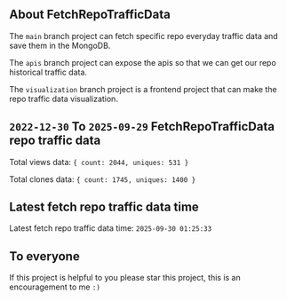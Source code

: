 ## About FetchRepoTrafficData

The `main` branch project can fetch specific repo everyday traffic data and save them in the MongoDB.

The `apis` branch project can expose the apis so that we can get our repo historical traffic data.

The `visualization` branch project is a frontend project that can make the repo traffic data visualization.

## `2022-12-30` To `2025-09-29` FetchRepoTrafficData repo traffic data

Total views data: `{ count: 2044, uniques: 531 }`

Total clones data: `{ count: 1745, uniques: 1400 }`

## Latest fetch repo traffic data time

Latest fetch repo traffic data time: `2025-09-30 01:25:33`

## To everyone

If this project is helpful to you please star this project, this is an encouragement to me `:)`



